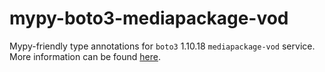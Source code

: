 # mypy-boto3-mediapackage-vod

Mypy-friendly type annotations for `boto3` 1.10.18 `mediapackage-vod` service.
More information can be found [here](https://github.com/vemel/mypy_boto3).